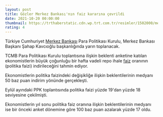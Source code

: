 ```yaml
--- 
layout: post
title: Gözler Merkez Bankası'nın faiz kararına çevrildi
date: 2021-10-20 00:00:00
thumbnail: https://trthaberstatic.cdn.wp.trt.com.tr/resimler/1502000/merkez-bankasi-aa-1502154.jpg
rating: 4
---
```

<p>
	Türkiye Cumhuriyet <a href="https://www.trthaber.com/etiket/merkez-bankasi/" target="_blank">Merkez Bankası</a> Para Politikası Kurulu, Merkez Bankası Başkanı Şahap Kavcıoğlu başkanlığında yarın toplanacak.</p>
<p>
	TCMB Para Politikası Kurulu toplantısına ilişkin beklenti anketine katılan ekonomistlerin büyük çoğunluğu bir hafta vadeli repo ihale <a href="https://www.trthaber.com/etiket/faiz/" target="_blank">faiz</a> oranının (politika faizi) indirileceğini tahmin ediyor.</p>
<p>
	Ekonomistlerin politika faizindeki değişikliğe ilişkin beklentilerinin medyanı 50 baz puan indirim yönünde gerçekleşti.</p>
<p>
	Eylül ayındaki PPK toplantısında politika faizi yüzde 19'dan yüzde 18 seviyesine çekilmişti.</p>
<p>
	Ekonomistlerin yıl sonu politika faiz oranına ilişkin beklentilerinin medyanı ise bir önceki anket dönemine göre 100 baz puan azalarak yüzde 17 oldu. </p>
